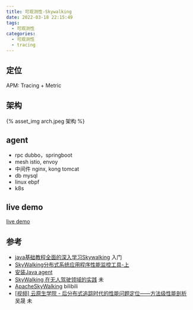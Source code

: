 ```yaml
---
title: 可观测性-Skywalking
date: 2022-03-18 22:15:49
tags:
  - 可观测性
categories:
  - 可观测性
  - tracing
---
```


<p></p>
<!-- more -->

## 定位
APM: Tracing + Metric

## 架构
{% asset_img arch.jpeg  架构  %}

## agent
+ rpc
  dubbo，springboot
+ mesh 
  istio, envoy  
+ 中间件
  nginx, kong
  tomcat   
+ db
  mysql
+ linux
  ebpf  
+ k8s

## live demo 
[live demo](http://demo.skywalking.apache.org/general)

## 参考
+ [java基础教程全面的深入学习Skywalking](https://www.bilibili.com/video/BV1ZJ411s7Mn) 入门
+ [SkyWalking分布式系统应用程序性能监控工具-上](https://www.cnblogs.com/itxiaoshen/p/16513711.html)
+ [安装Java agent](https://skyapm.github.io/document-cn-translation-of-skywalking/zh/8.0.0/setup/service-agent/java-agent/)
+ [SkyWalking 在无人驾驶领域的实践](https://skywalking.apache.org/zh/2022-04-13-skywalking-in-autonomous-driving/) 未
+ [ApacheSkyWalking](https://space.bilibili.com/390683219)  bilibili
+ [[视频] 云原生学院 - 后分布式追踪时代的性能问题定位——方法级性能剖析](https://skywalking.apache.org/zh/2020-08-13-cloud-native-academy/) 吴晟 未
